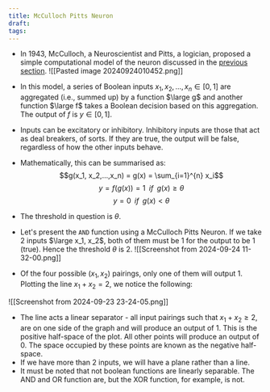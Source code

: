```yaml
---
title: McCulloch Pitts Neuron
draft: 
tags:
---
```


- In 1943, McCulloch, a Neuroscientist and Pitts, a logician, proposed a simple computational model of the neuron discussed in the [previous section](motivation-from-biology.md). 
![[Pasted image 20240924010452.png]]

- In this model, a series of Boolean inputs $x_1, x_2, ... , x_n \in [0, 1]$  are aggregated (i.e., summed up) by a function $\large g$ and another function $\large f$ takes a Boolean decision based on this aggregation. The output of $f$ is $y \in [0,1]$.
- Inputs can be excitatory or inhibitory. Inhibitory inputs are those that act as deal breakers, of sorts. If they are true, the output will be false, regardless of how the other inputs behave. 
- Mathematically, this can be summarised as:
$$g(x_1, x_2,...,x_n) = g(x) = \sum_{i=1}^{n} x_i$$
$$y = f(g(x)) = 1 \;\; if \;\; g(x) \geq \theta$$
$$y = 0 \;\; if \;\; g(x) < \theta$$
- The threshold in question is  $\theta$.
- Let's present the `AND` function using a McCulloch Pitts Neuron. If we take 2 inputs $\large x_1, x_2$, both of them must be 1 for the output to be 1 (true). Hence the threshold $\theta$ is 2.
  ![[Screenshot from 2024-09-24 11-32-00.png]]

- Of the four possible $(x_1, x_2)$ pairings, only one of them will output 1. Plotting the line $x_1+x_2=2$, we notice the following:

![[Screenshot from 2024-09-23 23-24-05.png]]

- The line acts a linear separator - all input pairings such that $x_1+x_2\geq2$, are on one side of the graph and will produce an output of 1. This is the positive half-space of the plot. All other points will produce an output of 0. The space occupied by these points are known as the negative half-space.
- If we have more than 2 inputs, we will have a plane rather than a line.
- It must be noted that not boolean functions are linearly separable. The AND and OR function are, but the XOR function, for example, is not.